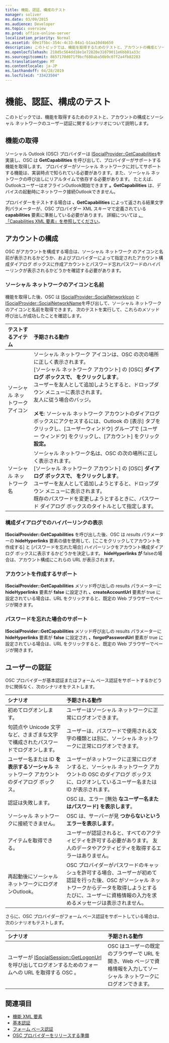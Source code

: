 ```yaml
---
title: 機能、認証、構成のテスト
manager: soliver
ms.date: 03/09/2015
ms.audience: Developer
ms.topic: overview
ms.prod: office-online-server
localization_priority: Normal
ms.assetid: 69e1f5bc-354c-4c33-84a1-b1aa10d4b650
description: このトピックでは、機能を取得するためのテストと、アカウントの構成とソーシャル ネットワークのユーザー認証に関するシナリオについて説明します。
ms.openlocfilehash: 218d5c564dd18e1e72820e31079011e6bb81a33c
ms.sourcegitcommit: 8657170d071f9bcf680aba50b9c07f2a4fb82283
ms.translationtype: MT
ms.contentlocale: ja-JP
ms.lasthandoff: 04/28/2019
ms.locfileid: "33423504"
---
```

# <a name="testing-capabilities-authentication-and-configuration"></a>機能、認証、構成のテスト

このトピックでは、機能を取得するためのテストと、アカウントの構成とソーシャル ネットワークのユーザー認証に関するシナリオについて説明します。
  
## <a name="getting-capabilities"></a>機能の取得

ソーシャル Outlook (OSC) プロバイダーは [ISocialProvider::GetCapabilities](isocialprovider-getcapabilities.md)を実装し、OSC は **GetCapabilities** を呼び出して、プロバイダーがサポートする機能を取得します。 プロバイダーがソーシャル ネットワークに対してサポートする機能は、実装時点で知られている必要があります。また、ソーシャル ネットワークの呼び出しにリアルタイムで依存する必要があります。 たとえば、OutlookユーザーはオフラインOutlook開始できます **。GetCapabilities** は、デバイスの起動時にネットワーク接続Outlookできません。 
  
プロバイダーをテストする場合は **、GetCapabilities** によって返される結果文字列パラメーターが、OSC プロバイダー XML スキーマで定義されている **capabilities** 要素に準拠している必要があります。  詳細については [、「Capabilities XML 要素」を参照してください](capabilities-xml-elements.md)。
  
## <a name="configuring-an-account"></a>アカウントの構成

OSC がアカウントを構成する場合は、ソーシャル ネットワーク のアイコンと名前が表示されるかどうか、およびプロバイダーによって指定されたアカウント構成ダイアログ ボックスに作成アカウントとパスワード忘れパスワードのハイパーリンクが表示されるかどうかを確認する必要があります。
  
### <a name="social-network-icon-and-name"></a>ソーシャル ネットワークのアイコンと名前

機能を取得した後、OSC は [ISocialProvider::SocialNetworkIcon](isocialprovider-socialnetworkicon.md) と [ISocialProvider::SocialNetworkName](isocialprovider-socialnetworkname.md)を呼び出して、ソーシャル ネットワークのアイコンと名前を取得できます。 次のテストを実行して、これらのメソッド呼び出しが成功したことを確認します。
  
|**テストするアイテム**|**予期される動作**|
|:-----|:-----|
|ソーシャル ネットワーク アイコン  <br/> | ソーシャル ネットワーク アイコンは、OSC の次の場所に正しく表示されます。  <br/>  [ソーシャル ネットワーク アカウント] の [OSC] **ダイアログ ボックスで、 をクリックします**。  <br/>  ユーザーを友人として追加しようとすると、ドロップダウン メニューに表示されます。  <br/>  友人に従う場合のバッジ。  <br/> <br/>**メモ**: ソーシャル ネットワーク アカウントのダイアログ ボックスにアクセスするには、Outlook の [表示] タブをクリックし、[ユーザーウィンドウ] グループで [ユーザー ウィンドウ] をクリックし、[アカウント] をクリック **設定。**           |
|ソーシャル ネットワーク名  <br/> | ソーシャル ネットワーク名は、OSC の次の場所に正しく表示されます。  <br/>  [ソーシャル ネットワーク アカウント] の [OSC] **ダイアログ ボックスで、 をクリックします**。  <br/>  ユーザーを友人として追加しようとすると、ドロップダウン メニューに表示されます。  <br/>  既存のパスワードを変更しようとするときに、パスワード ダイアログ ボックスのタイトルとして指定します。  <br/> |
   
### <a name="showing-hyperlinks-in-configuration-dialog"></a>構成ダイアログでのハイパーリンクの表示

**ISocialProvider::GetCapabilities** を呼び出した後、OSC は _results_ パラメーターの **hideHyperlinks** 要素の値を使用して、[ここをクリックしてアカウントを作成する] と [パスワードを忘れた場合] ハイパーリンクをアカウント構成ダイアログ ボックスに表示するかどうかを決定します。 **hideHyperlinks が** falseの場合は、アカウント構成にこれらの URL が表示されます。
  
### <a name="support-to-create-account"></a>アカウントを作成するサポート

**ISocialProvider::GetCapabilities** メソッド呼び出しの results パラメーターに **hideHyperlinks** 要素が **false** に設定され **、createAccountUrl** 要素が true に設定されている場合は、URL をクリックすると、既定の Web ブラウザーでページが開きます。  
  
### <a name="support-for-forgotten-password"></a>パスワードを忘れた場合のサポート

**ISocialProvider::GetCapabilities** メソッド呼び出しの results パラメーターに **hideHyperlinks** 要素が **false** に設定され **、forgotPasswordUrl** 要素が true に設定されている場合は、URL をクリックすると、既定の Web ブラウザーでページが開きます。  
  
## <a name="authenticating-users"></a>ユーザーの認証

OSC プロバイダーが基本認証またはフォーム ベース認証をサポートするかどうかに関係なく、次のシナリオをテストします。
  
|**シナリオ**|**予期される動作**|
|:-----|:-----|
|初めてログオンします。  <br/> |ユーザーはソーシャル ネットワークに正常にログオンできます。  <br/> |
|句読点や Unicode 文字など、さまざまな文字で構成されたパスワードでログオンします。  <br/> |ユーザーは、パスワードで使用される文字の種類とは別に、ソーシャル ネットワークに正常にログオンできます。  <br/> |
|ユーザー名または ID **を表示するソーシャル** ネットワーク アカウントのダイアログ ボックス。  <br/> |ユーザーがネットワークに正常にログオンすると、ソーシャル ネットワーク アカウントの OSC のダイアログ ボックスに、ログオンしているユーザー名または ID が表示されます。  <br/> |
|認証は失敗します。  <br/> |OSC は、エラー [無効 **なユーザー名またはパスワード] を表示します**。  <br/> |
|ソーシャル ネットワークに接続できません。  <br/> |OSC は、サーバーが見 **つからないというエラーを表示します**。  <br/> |
|アイテムを取得できる。  <br/> |ユーザーが認証されると、すべてのアクティビティを許可する必要があります。 友人のデータやアクティビティを取得するエラーはありません。  <br/> |
|再起動後にソーシャル ネットワークにログオンOutlook。  <br/> |OSC プロバイダーがパスワードのキャッシュを許可する場合、ユーザーが初めて認証を行った後、OSC がソーシャル ネットワークからデータを取得しようとするたびに、ユーザーに資格情報の入力を求めるメッセージは表示されません。  <br/> |
   
さらに、OSC プロバイダーがフォーム ベース認証をサポートしている場合は、次のシナリオもテストします。
  
|**シナリオ**|**予期される動作**|
|:-----|:-----|
|ユーザーが [ISocialSession::GetLogonUrl](isocialsession-getlogonurl.md)を呼び出してログオンするためのフォームへの URL を取得する OSC 。  <br/> |OSC はユーザーの既定のブラウザーで URL を開き、Web ページで資格情報を入力してソーシャル ネットワークにログオンできます。  <br/> |
   
## <a name="see-also"></a>関連項目

- [機能 XML 要素](capabilities-xml-elements.md)  
- [基本認証](basic-authentication.md) 
- [フォーム ベース認証](forms-based-authentication.md)
- [OSC プロバイダーをリリースする準備](getting-ready-to-release-an-osc-provider.md)

